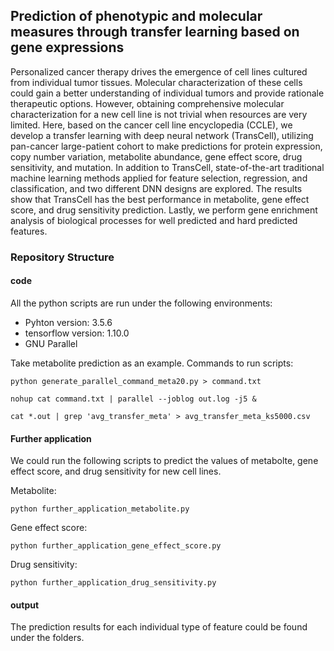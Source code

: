 ## Prediction of phenotypic and molecular measures through transfer learning based on gene expressions

Personalized cancer therapy drives the emergence of cell lines cultured from individual tumor tissues. Molecular characterization of these cells could gain a better understanding of individual tumors and provide rationale therapeutic options. However, obtaining comprehensive molecular characterization for a new cell line is not trivial when resources are very limited. Here, based on the cancer cell line encyclopedia (CCLE), we develop a transfer learning with deep neural network (TransCell), utilizing pan-cancer large-patient cohort to make predictions for protein expression, copy number variation, metabolite abundance, gene effect score, drug sensitivity, and mutation. In addition to TransCell, state-of-the-art traditional machine learning methods applied for feature selection, regression, and classification, and two different DNN designs are explored. The results show that TransCell has the best performance in metabolite, gene effect score, and drug sensitivity prediction. Lastly, we perform gene enrichment analysis of biological processes for well predicted and hard predicted features.

### Repository Structure
#### code
All the python scripts are run under the following environments:
- Pyhton version: 3.5.6
- tensorflow version: 1.10.0
- GNU Parallel

Take metabolite prediction as an example.
Commands to run scripts:
```
python generate_parallel_command_meta20.py > command.txt
```
```
nohup cat command.txt | parallel --joblog out.log -j5 &
```
```
cat *.out | grep 'avg_transfer_meta' > avg_transfer_meta_ks5000.csv

```

#### Further application
We could run the following scripts to predict the values of metabolte, gene effect score, and drug sensitivity for new cell lines.

Metabolite:
```
python further_application_metabolite.py
```

Gene effect score:
```
python further_application_gene_effect_score.py
```

Drug sensitivity:
```
python further_application_drug_sensitivity.py
```

#### output
The prediction results for each individual type of feature could be found under the folders.

